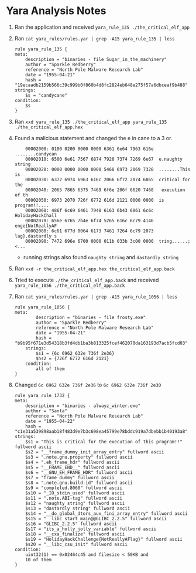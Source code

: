 # Yara Analysis Notes

1. Ran the application and received `yara_rule_135 ./the_critical_elf_app`  
2. Ran `cat yara_rules/rules.yar | grep -A15 yara_rule_135 | less`  

    ```received
    rule yara_rule_135 {
    meta:
        description = "binaries - file Sugar_in_the_machinery"
        author = "Sparkle Redberry"
        reference = "North Pole Malware Research Lab"
        date = "1955-04-21"
        hash = "19ecaadb2159b566c39c999b0f860b4d8fc2824eb648e275f57a6dbceaf9b488"
    strings:
        $s = "candycane"
    condition:
        $s
    }
    ```

3. Ran `xxd yara_rule_135 ./the_critical_elf_app yara_rule_135 ./the_critical_elf_app.hex`
4. Found a malicious statement and changed the e in cane to a 3 or.

    ```found
        00002000: 0100 0200 0000 0000 6361 6e64 7963 616e  ........candycan
        00002010: 6500 6e61 7567 6874 7920 7374 7269 6e67  e.naughty string
        00002020: 0000 0000 0000 0000 5468 6973 2069 7320  ........This is
        00002030: 6372 6974 6963 616c 2066 6f72 2074 6865  critical for the
        00002040: 2065 7865 6375 7469 6f6e 206f 6620 7468   execution of th
        00002050: 6973 2070 726f 6772 616d 2121 0000 0000  is program!!....
        00002060: 486f 6c69 6461 7948 6163 6b43 6861 6c6c  HolidayHackChall
        00002070: 656e 6765 7b4e 6f74 5265 616c 6c79 4146  enge{NotReallyAF
        00002080: 6c61 677d 0064 6173 7461 7264 6c79 2073  lag}.dastardly s
        00002090: 7472 696e 6700 0000 011b 033b 3c00 0000  tring......;<...
    ```
    * running strings also found `naughty string` and `dastardly string`
5. Ran `xxd -r the_critical_elf_app.hex the_critical_elf_app.back`
6. Tried to execute `./the_critical_elf_app.back` and received `yara_rule_1056 ./the_critical_elf_app.back`
7. Ran `cat yara_rules/rules.yar | grep -A15 yara_rule_1056 | less`

    ```received
    rule yara_rule_1056 {
    meta: 
            description = "binaries - file frosty.exe"
            author = "Sparkle Redberry"
            reference = "North Pole Malware Research Lab"
            date = "1955-04-21"
            hash = "b9b95f671e3d54318b3fd4db1ba3b813325fcef462070da163193d7acb5fcd03"
        strings:
            $s1 = {6c 6962 632e 736f 2e36}
            $hs2 = {726f 6772 616d 2121}
        condition:
            all of them
    }
    ```

8. Changed `6c 6962 632e 736f 2e36` to `6c 6962 632e 736f 2e30`

    ```received
    rule yara_rule_1732 {
    meta:
        description = "binaries - alwayz_winter.exe"
        author = "Santa"
        reference = "North Pole Malware Research Lab"
        date = "1955-04-22"
        hash = "c1e31a539898aab18f483d9e7b3c698ea45799e78bddc919a7dbebb1b40193a8"
    strings:
        $s1 = "This is critical for the execution of this program!!" fullword ascii
        $s2 = "__frame_dummy_init_array_entry" fullword ascii
        $s3 = ".note.gnu.property" fullword ascii
        $s4 = ".eh_frame_hdr" fullword ascii
        $s5 = "__FRAME_END__" fullword ascii
        $s6 = "__GNU_EH_FRAME_HDR" fullword ascii
        $s7 = "frame_dummy" fullword ascii
        $s8 = ".note.gnu.build-id" fullword ascii
        $s9 = "completed.8060" fullword ascii
        $s10 = "_IO_stdin_used" fullword ascii
        $s11 = ".note.ABI-tag" fullword ascii
        $s12 = "naughty string" fullword ascii
        $s13 = "dastardly string" fullword ascii
        $s14 = "__do_global_dtors_aux_fini_array_entry" fullword ascii
        $s15 = "__libc_start_main@@GLIBC_2.2.5" fullword ascii
        $s16 = "GLIBC_2.2.5" fullword ascii
        $s17 = "its_a_holly_jolly_variable" fullword ascii
        $s18 = "__cxa_finalize" fullword ascii
        $s19 = "HolidayHackChallenge{NotReallyAFlag}" fullword ascii
        $s20 = "__libc_csu_init" fullword ascii
    condition:
        uint32(1) == 0x02464c45 and filesize < 50KB and
        10 of them
    }
    ```
